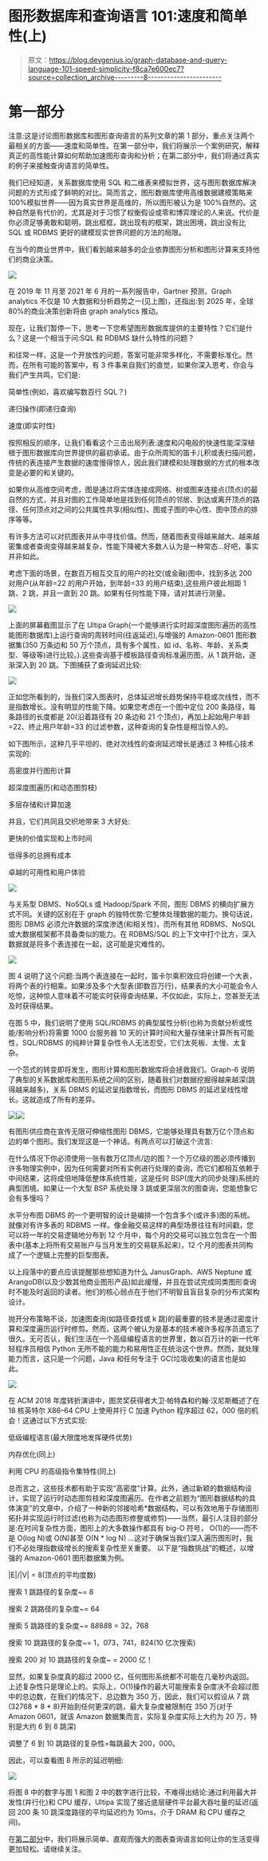 # 图形数据库和查询语言 101:速度和简单性(上)

> 原文：<https://blog.devgenius.io/graph-database-and-query-language-101-speed-simplicity-f8ca7e600ec7?source=collection_archive---------8----------------------->

# 第一部分

注意:这是讨论图形数据库和图形查询语言的系列文章的第 1 部分，重点关注两个最相关的方面——速度和简单性。在第一部分中，我们将展示一个案例研究，解释真正的高性能计算如何帮助加速图形查询和分析；在第二部分中，我们将通过真实的例子来接触查询语言的简单性。

我们已经知道，关系数据库使用 SQL 和二维表来模拟世界，这与图形数据库解决问题的方式形成了鲜明的对比。简而言之，图形数据库使用高维数据建模策略来 100%模拟世界——因为真实世界是高维的，所以图形被认为是 100%自然的。这种自然是有代价的，尤其是对于习惯了权衡假设或零和博弈理论的人来说。代价是你必须足够勇敢和聪明，跳出框框，跳出现有的框架，跳出困境，跳出没有比 SQL 或 RDBMS 更好的建模现实世界问题的方法的局限。

在当今的商业世界中，我们看到越来越多的企业依靠图形分析和图形计算来支持他们的商业决策。

![](img/03de76e5b686a2bfd18e08496584ec2a.png)

在 2019 年 11 月至 2021 年 6 月的一系列报告中，Gartner 预测，Graph analytics 不仅是 10 大数据和分析趋势之一(见上图)，还指出:到 2025 年，全球 80%的商业决策创新将由 graph analytics 推动。

现在，让我们暂停一下，思考一下您希望图形数据库提供的主要特性？它们是什么？这是一个相当于问:SQL 和 RDBMS 缺什么特性的问题？

和往常一样，这是一个开放性的问题，答案可能非常多样化，不需要标准化。然而，在所有可能的答案中，有 3 件事来自我们的直觉，如果你深入思考，你会与我们产生共鸣，它们是:

简单性(例如，喜欢编写数百行 SQL？)

递归操作(即递归查询)

速度(即实时性)

按照相反的顺序，让我们看看这个三击出局列表:速度和闪电般的快速性能深深植根于图形数据库向世界提供的最初承诺。由于众所周知的笛卡儿积或表扫描问题，传统的表连接产生数据的速度慢得惊人，因此我们建模和处理数据的方式的根本改变是必要的和关键的。

如果你从高维空间考虑，图是通过将实体连接成网络、树或图来连接点(顶点)的最自然的方式，并且对图的工作简单地是找到任何顶点的邻居、到达或离开顶点的路径、任何顶点对之间的公共属性共享(相似性)、图或子图的中心性、图中顶点的排序等等。

有许多方法可以对抗图表并从中寻找价值。然而，随着图表变得越来越大、越来越密集或者查询变得越来越复杂，性能下降被大多数人认为是一种常态…好吧，事实并非如此。

考虑下面的场景，在数百万相互交互的用户的社交(或金融)图中，找到多达 200 对用户(从年龄=22 的用户开始，到年龄=33 的用户结束),这些用户彼此相距 1 跳、2 跳，并且一直到 20 跳。如果有任何性能下降，请对其进行测量。

![](img/2f1cc51042347a4989c8b03da01c9431.png)

上面的屏幕截图显示了在 Ultipa Graph(一个能够进行实时超深度图形遍历的高性能图形数据库)上运行查询的周转时间(往返延迟),与增强的 Amazon-0601 图形数据集(350 万条边和 50 万个顶点，具有多个属性，如 id、名称、年龄、关系类型、等级等)进行比较。).这些查询基于模板路径查询标准遍历图，从 1 跳开始，逐渐深入到 20 跳。下图捕获了查询延迟比较:

![](img/abf4a1bf380c33174738f2ff46c7c95b.png)

正如您所看到的，当我们深入图表时，总体延迟增长趋势保持平稳或次线性，而不是指数增长。没有明显的性能下降。如果您考虑在一个图中定位 200 条路径，每条路径的长度都是 20(沿着路径有 20 条边和 21 个顶点)，再加上起始用户年龄=22、终止用户年龄=33 的过滤参数，这种查询的复杂性是相当惊人的。

如下图所示，这种几乎平坦的、绝对次线性的查询延迟增长是通过 3 种核心技术实现的:

高密度并行图形计算

超深度图遍历(和动态图剪枝)

多层存储和计算加速

并且，它们共同且交织地带来 3 大好处:

更快的价值实现和上市时间

低得多的总拥有成本

卓越的可用性和用户体验

![](img/9f79574b175a148c799a4aeabee1fb70.png)

与关系型 DBMS、NoSQLs 或 Hadoop/Spark 不同，图形 DBMS 的横向扩展方式不同。关键的区别在于 graph 的独特优势:它整体处理数据的能力。换句话说，图形 DBMS 必须允许数据的深度渗透(和相关性)，而所有其他 RDBMS、NoSQL 或大数据框架都不具备类似的能力。在 RDBMS/SQL 的上下文中打个比方，深入数据就是将多个表连接在一起，这可能是灾难性的。

![](img/fb623d04e0dfe73984ef9edc3ac05e4d.png)

图 4 说明了这个问题:当两个表连接在一起时，笛卡尔乘积效应将创建一个大表，将两个表的行相乘。如果涉及多个大型表(即数百万行)，结果表的大小可能会令人吃惊，这种惊人意味着不可能实时获得查询结果，不仅如此，实际上，您甚至无法及时获得结果。

在图 5 中，我们说明了使用 SQL/RDBMS 的典型属性分析(也称为贡献分析或性能/影响分析)将需要 1000 台服务器 10 天的计算时间和大量存储来计算所有可能性，SQL/RDBMS 的纯粹计算复杂性令人无法忍受，它们太死板、太慢、太复杂。

一个范式的转变即将发生，图形计算和图形数据库将会拯救我们。Graph-6 说明了典型的关系数据库和图形系统之间的区别，随着我们对数据挖掘得越来越深(跳得越来越多)，关系 DBMS 的延迟呈指数增长，而图形 DBMS 的延迟呈线性增长。这就造成了所有的差异。

![](img/f982b43b2c9a51ca08743df162a22f8c.png)![](img/fda8fea05aab446cf7b48304de88dee8.png)

有图形供应商在宣传无限可伸缩性图形 DBMS，它能够处理具有数万亿个顶点和边的单个图形。我们发现这是一个神话。有两点可以打破这个流言:

在什么情况下你必须使用一张有数万亿顶点/边的图？一个万亿级的图必须传播到许多物理实例中，因为任何需要对所有实例进行处理的查询，而它们都相互依赖于中间结果，这将成倍地降低整体系统性能，这是任何 BSP(庞大的同步处理)系统的典型困境。如果让一个大型 BSP 系统处理 3 跳或更深层次的图查询，您能想象它会有多慢吗？

水平分布图 DBMS 的一个更明智的设计是编排一个包含多个(或许多)图的系统。就像对有许多表的 RDBMS 一样。像金融交易这样的典型场景往往有时间戳，您可以将一年的交易逻辑地分布到 12 个月中，每个月的交易可以独立包含在一个图表中(基本上将所有交易账户与当月发生的交易联系起来)，12 个月的图表共同构成了一个逻辑上完整的巨型图表。

以上段落中的要点应该提醒那些想知道为什么 JanusGraph、AWS Neptune 或 ArangoDB(以及少数其他商业图形产品)如此缓慢，并且在尝试完成同类图形查询时不能及时返回的读者。他们的核心弱点在于他们不明智且盲目复杂的分布式架构设计。

抛开分布策略不谈，加速图查询(如路径查找或 k 跳)的最重要的技术是通过密度计算和深度遍历运行时修剪。然而，这两个被认为是基本的技术被许多程序员遗忘了很久。无可否认，我们生活在一个高级编程语言的世界里，数以百万计的新一代年轻程序员相信 Python 无所不能的能力和易用性正在统治这个世界。然而，就处理能力而言，这只是一个问题，Java 和任何专注于 GC(垃圾收集)的语言也是如此。

![](img/286e3b91a05a301c7e6a435f5b6876a5.png)

在 ACM 2018 年度转折演讲中，图灵奖获得者大卫·帕特森和约翰·汉尼斯概述了在 18 核英特尔 X86–64 CPU 上使用并行 C 加速 Python 程序超过 62，000 倍的机会！这通过以下方式实现:

低级编程语言(最大限度地发挥硬件优势)

内存优化(同上)

利用 CPU 的高级指令集特性(同上)

总而言之，这些技术都有助于实现“高密度”计算。此外，通过新颖的数据结构设计，实现了运行时动态图剪枝和深度图遍历。在作者之前题为“图形数据结构的具体演变”的文章中，介绍了一种新的邻接哈希*数据结构，可以有效地用于存储图形拓扑并实现运行时过滤(也称为动态图形修整或修剪)——当然，最引人注目的部分是:在时间复杂性方面，图形上的大多数操作都具有 big-O 符号， O(1)的——而不是 O(log N)或 O(N)甚至 O(N * log N) …这对于确保当我们深入遍历图形时，我们不必处理指数级增长的搜索复杂性至关重要。 以下是“指数挑战”的概述，以增强的 Amazon-0601 图形数据集为例。

|E|/|V| = 8(顶点的平均度数)

搜索 1 跳路径的复杂度~= 8

搜索 2 跳路径的复杂度~= 64

搜索 5 跳路径的复杂度~= 8*8*8*8*8 = 32，768

搜索 10 跳路径的复杂度~= 1，073，741，824(10 亿次搜索)

搜索 200 对 10 跳路径的复杂度~ = 2000 亿！

显然，如果复杂度真的超过 2000 亿，任何图形系统都不可能在几毫秒内返回。上述复杂性只是理论上的。实际上，O(1)操作的最大可能搜索复杂度决不会超过图中的总边数，在我们的情况下，总边数为 350 万，因此，我们可以假设从 7 跳(32768 * 8 * 8)开始到任何更深的跳，最大复杂度被限制在 350 万(对于 Amazon 0601，就该 Amazon 数据集而言，实际复杂度实际上大约为 20 万，特别是大约 6 到 8 跳深)

调整了 6 到 10 跳路径的复杂性=每跳最大 200，000。

因此，可以查看图 8 所示的延迟明细:

![](img/8da7067648ea08f8beef23d90eb0f52c.png)

将图 8 中的数字与图 1 和图 2 中的数字进行比较，不难得出结论:通过利用最大并发性(并行化)和 CPU 缓存，Ultipa 实现了接近底层硬件平台最大吞吐量的延迟(返回 200 条 10 跳深度路径的平均延迟约为 10ms，介于 DRAM 和 CPU 缓存之间)。

在[第二部分](https://medium.com/@RickySun/graph-database-and-query-language-101-speed-simplicity-part-ii-ada397fea6e)中，我们将展示简单、直观而强大的图表查询语言如何让你的生活变得更加轻松。请继续关注。